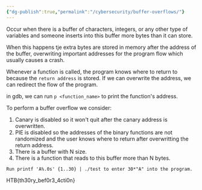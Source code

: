 ```yaml
---
{"dg-publish":true,"permalink":"/cybersecurity/buffer-overflows/"}
---
```



Occur when there is a buffer of characters, integers, or any other type of variables and someone inserts into this buffer more bytes than it can store.

When this happens tje extra bytes are stored in memory after the address of the buffer, overwriting important addresses for the program flow which usually causes a crash.

Whenever a function is called, the program knows where to return to because the `return address` is stored. If we can overwrite the address, we can redirect the flow of the program.

in gdb, we can run `p <function_name>` to print the function's address.

To perform a buffer overflow we consider:

1. Canary is disabled so it won't quit after the canary address is overwritten.                      
2. PIE is disabled so the addresses of the binary functions are not randomized and the user knows  where to return after overwritting the return address.
3. There is a buffer with N size.
4. There is a function that reads to this buffer more than N bytes.

`Run printf 'A%.0s' {1..30} | ./test to enter 30*"A" into the program.`

HTB{th30ry_bef0r3_4cti0n}